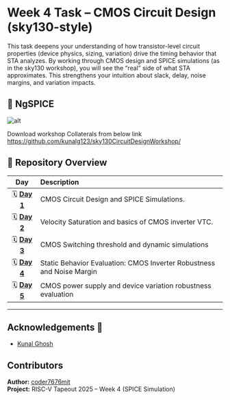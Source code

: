 # Week 4 Task – CMOS Circuit Design (sky130-style) 

This task deepens your understanding of how transistor-level circuit properties (device 
physics, sizing, variation) drive the timing behavior that STA analyzes. By working through 
CMOS design and SPICE simulations (as in the sky130 workshop), you will see the “real” 
side of what STA approximates. This strengthens your intuition about slack, delay, noise 
margins, and variation impacts.

## 📘 NgSPICE

![alt](../Day1/ngspice.png)

Download workshop Collaterals from below link 
https://github.com/kunalg123/sky130CircuitDesignWorkshop/

## 📘 Repository Overview  

| Day | Description |
|:--:|:--|
| 🗓️ [**Day 1**](./Day1/README.md) | CMOS Circuit Design and SPICE Simulations. |
| 🗓️ [**Day 2**](./Day2/README.md) | Velocity Saturation and basics of CMOS inverter VTC. |
| 🗓️ [**Day 3**](./Day3/README.md) | CMOS Switching threshold and dynamic simulations |
| 🗓️ [**Day 4**](./Day4/README.md) | Static Behavior Evaluation: CMOS Inverter Robustness and Noise Margin |
| 🗓️ [**Day 5**](./Day5/README.md) | CMOS power supply and device variation robustness evaluation |

---

## Acknowledgements 👑

*  [Kunal Ghosh](https://www.vlsisystemdesign.com/)


##  Contributors  

**Author:** [coder7676mit](https://github.com/coder7676mit)  
**Project:** RISC-V Tapeout 2025 – Week 4 (SPICE Simulation)
